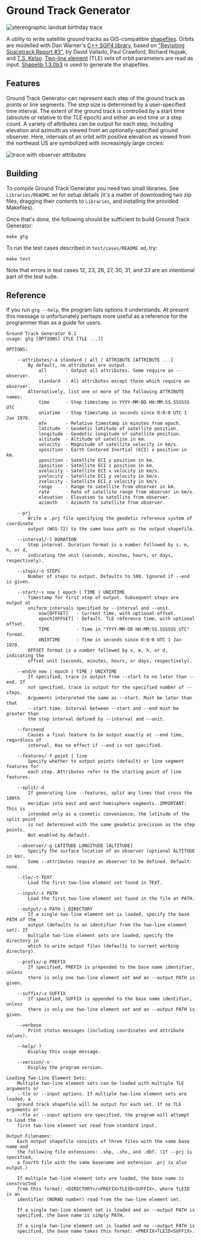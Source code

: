 # Ground Track Generator

![stereographic landsat birthday trace](https://github.com/anoved/Ground-Track-Generator/raw/master/test/images/ls83.png)

A utility to write satellite ground tracks as GIS-compatible [shapefiles](https://en.wikipedia.org/wiki/Shapefile). Orbits are modelled with Dan Warner's [C++ SGP4 library](http://www.danrw.com/sgp4-satellite.php), based on ["Revisiting Spacetrack Report #3"](http://www.celestrak.com/publications/AIAA/2006-6753/), by David Vallado, Paul Crawford, Richard Hujsak, and [T.S. Kelso](http://www.celestrak.com/webmaster.asp). [Two-line element](http://celestrak.com/NORAD/elements/) (TLE) sets of orbit parameters are read as input. [Shapelib 1.3.0b3](http://shapelib.maptools.org/) is used to generate the shapefiles. 

## Features

Ground Track Generator can represent each step of the ground track as points or line segments. The step size is determined by a user-specified time interval. The extent of the ground track is controlled by a start time (absolute or relative to the TLE epoch) and either an end time or a step count. A variety of attributes can be output for each step, including elevation and azimuth as viewed from an optionally-specified ground observer. Here, intervals of an orbit with positive elevation as viewed from the northeast US are symbolized with increasingly large circles:

![trace with observer attributes](https://github.com/anoved/Ground-Track-Generator/raw/master/test/images/elevation-trace.png)

## Building

To compile Ground Track Generator you need two small libraries. See `Libraries/README.md` for setup details (it's a matter of downloading two zip files, dragging their contents to `Libraries`, and installing the provided Makefiles).

Once that's done, the following should be sufficient to build Ground Track Generator:

	make gtg

To run the test cases described in `test/cases/README.md`, try:

	make test

Note that errors in test cases 12, 23, 26, 27, 30, 31, and 33 are an intentional part of the test suite.

## Reference

If you run `gtg --help`, the program lists options it understands. At present this message is unfortunately perhaps more useful as a reference for the programmer than as a guide for users.

	Ground Track Generator 0.1
	usage: gtg [OPTIONS] [TLE [TLE ...]]
	
	OPTIONS:
	
		--attributes/-a standard | all | ATTRIBUTE [ATTRIBUTE ...]
			By default, no attributes are output.
				all       - Output all attributes. Some require an --observer.
				standard  - All attributes except those which require an observer.
			Alternatively, list one or more of the following ATTRIBUTE names:
				time      - Step timestamp in YYYY-MM-DD HH:MM:SS.SSSSSS UTC
				unixtime  - Step timestamp in seconds since 0:0:0 UTC 1 Jan 1970.
				mfe       - Relative timestamp in minutes from epoch.
				latitude  - Geodetic latitude of satellite position.
				longitude - Geodetic longitude of satellite position.
				altitude  - Altitude of satellite in km.
				velocity  - Magnitude of satellite velocity in km/s.
				xposition - Earth Centered Inertial (ECI) x position in km.
				yposition - Satellite ECI y position in km.
				zposition - Satellite ECI z position in km.
				xvelocity - Satellite ECI x velocity in km/s.
				yvelocity - Satellite ECI y velocity in km/s.
				zvelocity - Satellite ECI z velocity in km/s.
				range     - Range to satellite from observer in km.
				rate      - Rate of satellite range from observer in km/s.
				elevation - Elevation to satellite from observer.
				azimuth   - Azimuth to satellite from observer.
		
		--prj
			Write a .prj file specifying the geodetic reference system of coordinate
			output (WGS-72) to the same base path as the output shapefile.
		
		--interval/-l DURATION
			Step interval. Duration format is a number followed by s, m, h, or d,
			indicating the unit (seconds, minutes, hours, or days, respectively).
			
		--steps/-n STEPS
			Number of steps to output. Defaults to 100. Ignored if --end is given.
		
		--start/-s now | epoch | TIME | UNIXTIME
			Timestamp for first step of output. Subsequent steps are output at
			uniform intervals specified by --interval and --unit.
				now[OFFSET]   - Current time, with optional offset.
				epoch[OFFSET] - Default. TLE reference time, with optional offset.
				TIME          - Time in "YYYY-MM-DD HH:MM:SS.SSSSSS UTC" format.
				UNIXTIME      - Time in seconds since 0:0:0 UTC 1 Jan 1970.
			OFFSET format is a number followed by s, m, h, or d, indicating the
			offset unit (seconds, minutes, hours, or days, respectively).
		
		--end/e now | epoch | TIME | UNIXTIME
			If specified, trace is output from --start to no later than --end. If
			not specified, trace is output for the specified number of --steps.
			Arguments interpreted the same as --start. Must be later than that
			--start time. Interval between --start and --end must be greater than
			the step interval defined by --interval and --unit.
		
		--forceend
			Causes a final feature to be output exactly at --end time, regardless of
			interval. Has no effect if --end is not specified.
		
		--features/-f point | line
			Specify whether to output points (default) or line segment features for
			each step. Attributes refer to the starting point of line features.
		
		--split/-d
			If generating line --features, split any lines that cross the 180th
			meridian into east and west hemisphere segments. IMPORTANT: This is
			intended only as a cosmetic convenience; the latitude of the split point
			is not determined with the same geodetic precision as the step points.
			Not enabled by default.
		
		--observer/-g LATITUDE LONGITUDE [ALTITUDE]
			Specify the surface location of an observer (optional ALTITUDE in km).
			Some --attributes require an observer to be defined. Default: none.
		
		--tle/-t TEXT
			Load the first two-line element set found in TEXT.
		
		--input/-i PATH
			Load the first two-line element set found in the file at PATH.
		
		--output/-o PATH | DIRECTORY
			If a single two-line element set is loaded, specify the base PATH of the
			output (defaults to an identifier from the two-line element set). If
			multiple two-line element sets are loaded, specify the directory in
			which to write output files (defaults to current working directory).
		
		--prefix/-p PREFIX
			If specified, PREFIX is prepended to the base name identifier, unless
			there is only one two-line element set and an --output PATH is given.
		
		--suffix/-x SUFFIX
			If specified, SUFFIX is appended to the base name identifier, unless
			there is only one two-line element set and an --output PATH is given.
		
		--verbose
			Print status messages (including coordinates and attribute values).
		
		--help/-?
			Display this usage message.
		
		--version/-v
			Display the program version.
	
	Loading Two-Line Element Sets:
		Multiple two-line element sets can be loaded with multiple TLE arguments or
		--tle or --input options. If multiple two-line element sets are loaded, a
		ground track shapefile will be output for each set. If no TLE arguments or
		--tle or --input options are specified, the program will attempt to load the
		first two-line element set read from standard input.
	
	Output Filenames:
		Each output shapefile consists of three files with the same base name and
		the following file extensions: .shp, .shx, and .dbf. (If --prj is specified,
		a fourth file with the same basename and extension .prj is also output.)
		
		If multiple two-line element sets are loaded, the base name is constructed
		from this format: <DIRECTORY>/<PREFIX>TLEID<SUFFIX>, where TLEID is an
		identifier (NORAD number) read from the two-line element set.
		
		If a single two-line element set is loaded and an --output PATH is
		specified, the base name is simply PATH.
		
		If a single two-line element set is loaded and no --output PATH is
		specified, the base name takes this format: <PREFIX>TLEID<SUFFIX>.
